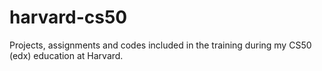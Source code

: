 # harvard-cs50
Projects, assignments and codes included in the training during my CS50 (edx) education at Harvard.
